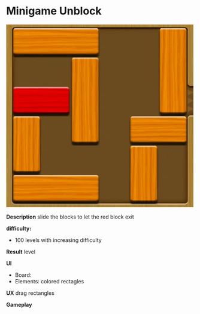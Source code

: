 # Minigame Unblock

![](../assets/img/unblock.webp)

**Description**
slide the blocks to let the red block exit

**difficulty:** 
- 100 levels with increasing difficulty

**Result**
level

**UI**
- Board:
- Elements: colored rectagles

**UX**
drag rectangles

**Gameplay**
